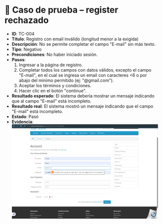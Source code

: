 # 🧪 Caso de prueba – register rechazado

- **ID**: TC-004
- **Título**: Registro con email inválido (longitud menor a la exigida)
- **Descripción**: No se permite completar el campo "E-mail" sin más texto.
- **Tipo**: Negativo
- **Precondiciones**: No haber iniciado sesión.
- **Pasos**:
  1. Ingresar a la página de registro.
  2. Completar todos los campos con datos válidos, excepto el campo "E-mail", en el cual se ingresa un email con caracteres <6 o por abajo del minimo permitido (ej: "@gmail.com").
  3. Aceptar los términos y condiciones.
  4. Hacer clic en el botón "continue".
- **Resultado esperado**: El sistema debería mostrar un mensaje indicando que al campo "E-mail" está incompleto.
- **Resultado real**: El sistema mostró un mensaje indicando que el campo "E-mail" está incompleto.
- **Estado**: Pasó
- **Evidencia**: ![captura](../evidencias/captura-email-incorrecto.png)